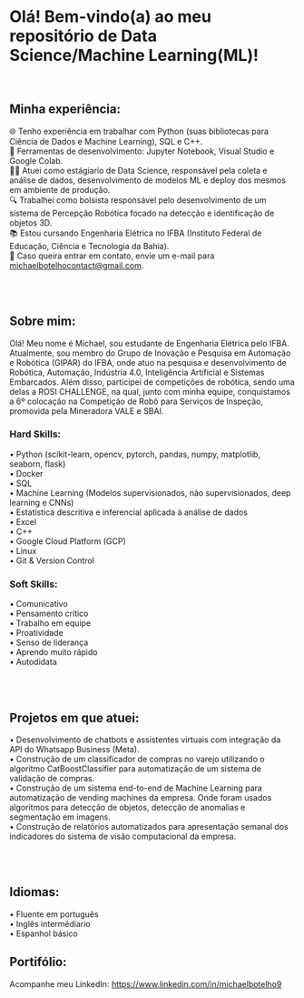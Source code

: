 # Olá! Bem-vindo(a) ao meu repositório de Data Science/Machine Learning(ML)!

<br>

## Minha experiência:
🌐 Tenho experiência em trabalhar com Python (suas bibliotecas para Ciência de Dados e Machine Learning), SQL e C++. <br>
🔧 Ferramentas de desenvolvimento: Jupyter Notebook, Visual Studio e Google Colab. <br>
👨‍💻 Atuei como estágiario de Data Science, responsável pela coleta e análise de dados, desenvolvimento de modelos ML e deploy dos mesmos em ambiente de
produção. <br>
🔍 Trabalhei como bolsista responsável pelo desenvolvimento de um sistema de Percepção Robótica focado na detecção e identificação de
objetos 3D. <br>
📚 Estou cursando Engenharia Elétrica no IFBA (Instituto Federal de Educação, Ciência e Tecnologia da Bahia). <br>
📧 Caso queira entrar em contato, envie um e-mail para michaelbotelhocontact@gmail.com. <br>

<br>

<br>

## Sobre mim:

Olá! Meu nome é Michael, sou estudante de Engenharia Elétrica pelo IFBA. Atualmente, sou membro do Grupo de Inovação e Pesquisa em Automação e Robótica (GIPAR) do IFBA, onde atuo na pesquisa e desenvolvimento de Robótica, Automação, Indústria 4.0, Inteligência Artificial e Sistemas Embarcados. Além disso, participei de competições de robótica, sendo uma delas a ROSI CHALLENGE, na qual, junto com minha equipe, conquistamos a 6º colocação na Competição de Robô para Serviços de Inspeção, promovida pela Mineradora VALE e SBAI.
<br>

### Hard Skills:
• Python (scikit-learn, opencv, pytorch, pandas, numpy, matplotlib, seaborn, flask)<br>
• Docker<br>
• SQL<br>
• Machine Learning (Modelos supervisionados, não supervisionados, deep learning e CNNs)<br>
• Estatística descritiva e inferencial aplicada à análise de dados<br>
• Excel<br>
• C++<br>
• Google Cloud Platform (GCP)<br>
• Linux<br>
• Git & Version Control<br>

### Soft Skills:
• Comunicativo<br>
• Pensamento crítico<br>
• Trabalho em equipe<br>
• Proatividade<br>
• Senso de liderança<br>
• Aprendo muito rápido<br>
• Autodidata<br>

<br>

<br>

## Projetos em que atuei:
• Desenvolvimento de chatbots e assistentes virtuais com integração da API do Whatsapp Business (Meta).<br>
• Construção de um classificador de compras no varejo utilizando o algoritmo CatBoostClassifier para automatização de um sistema de validação de compras.<br>
• Construção de um sistema end-to-end de Machine Learning para automatização de vending machines da empresa. Onde foram usados algoritmos para detecção de objetos, detecção de anomalias e segmentação em imagens.<br>
• Construção de relatórios automatizados para apresentação semanal dos indicadores do sistema de visão computacional da empresa.<br>

<br>

<br>

## Idiomas:
• Fluente em português<br>
• Inglês intermédiario<br>
• Espanhol básico

## Portifólio:
Acompanhe meu LinkedIn: https://www.linkedin.com/in/michaelbotelho9

<br>

